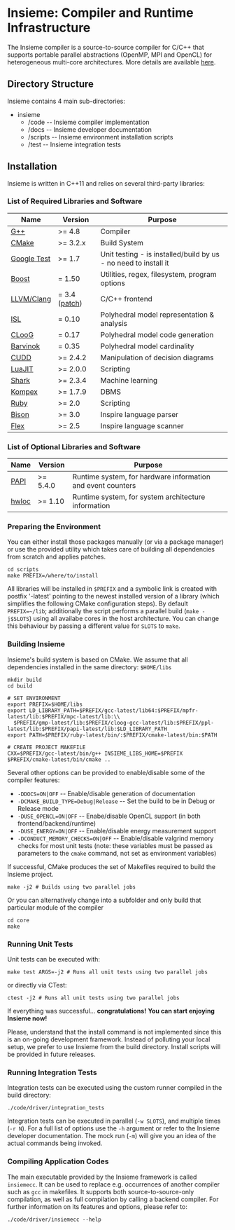 # Insieme: Compiler and Runtime Infrastructure
The Insieme compiler is a source-to-source compiler for C/C++ that supports portable parallel abstractions (OpenMP, MPI and OpenCL) for heterogeneous multi-core architectures. More details are available [here](http://insieme-compiler.org/mission.html).

## Directory Structure
Insieme contains 4 main sub-directories:

* insieme
  * /code -- Insieme compiler implementation
  * /docs -- Insieme developer documentation
  * /scripts -- Insieme environment installation scripts
  * /test -- Insieme integration tests

## Installation 
Insieme is written in C++11 and relies on several third-party libraries: 

### List of Required Libraries and Software
Name 		| Version | Purpose |
--------|---------|------------|
[G++](http://gcc.gnu.org/gcc-4.8/)	                            | >= 4.8   | Compiler |
[CMake](http://www.cmake.org/)                                      | >= 3.2.x | Build System |
[Google Test](https://code.google.com/p/googletest/)                | >= 1.7   | Unit testing - is installed/build by us - no need to install it|
[Boost](http://www.boost.org/users/history/version_1_50_0.html)     | = 1.50   | Utilities, regex, filesystem, program options|
[LLVM/Clang](http://llvm.org/) 	                                    | = 3.4 ([patch](https://github.com/insieme/insieme/blob/master/scripts/patches/insieme-clang-3.4.patch)) | C/C++ frontend | 
[ISL](http://garage.kotnet.org/~skimo/isl/)			    | = 0.10   | Polyhedral model representation & analysis |
[CLooG](http://www.cloog.org/)		                            | = 0.17   | Polyhedral model code generation |
[Barvinok](http://garage.kotnet.org/~skimo/barvinok/)               | = 0.35   | Polyhedral model cardinality |
[CUDD](http://vlsi.colorado.edu/~fabio/CUDD/)	  	            | >= 2.4.2 | Manipulation of decision diagrams |
[LuaJIT](http://luajit.org/)                                  	    | >= 2.0.0 | Scripting |
[Shark](http://image.diku.dk/shark/sphinx_pages/build/html/index.html)	| >= 2.3.4 | Machine learning |
[Kompex](http://sqlitewrapper.kompex-online.com/)             	    | >= 1.7.9 | DBMS |
[Ruby](http://www.ruby-lang.org/en/)                                | >= 2.0   | Scripting |
[Bison](https://www.gnu.org/software/bison/)                                | >= 3.0   | Inspire language parser |
[Flex](http://flex.sourceforge.net/)                                | >= 2.5   | Inspire language scanner |

### List of Optional Libraries and Software
Name 		| Version | Purpose |
--------|---------|------------|
[PAPI](http://icl.cs.utk.edu/papi/)	                            | >= 5.4.0 | Runtime system, for hardware information and event counters |
[hwloc](http://www.open-mpi.org/projects/hwloc/)	            | >= 1.10  | Runtime system, for system architecture information |

### Preparing the Environment
You can either install those packages manually (or via a package manager) or use the provided utility which takes care of building all dependencies from scratch and applies patches. 
```
cd scripts
make PREFIX=/where/to/install 
```
All libraries will be installed in ``$PREFIX`` and a symbolic link is created with postfix '-latest' pointing to the newest installed version of a library (which simplifies the following CMake configuration steps). By default ``PREFIX=~/lib``; additionally the script performs a parallel build (``make -j$SLOTS``) using all availabe cores in the host architecture. You can change this behaviour by passing a different value for ``SLOTS`` to ``make``.

### Building Insieme
Insieme's build system is based on CMake. We assume that all dependencies installed in the same directory: ``$HOME/libs``

```
mkdir build
cd build

# SET ENVIRONMENT 
export PREFIX=$HOME/libs
export LD_LIBRARY_PATH=$PREFIX/gcc-latest/lib64:$PREFIX/mpfr-latest/lib:$PREFIX/mpc-latest/lib:\\
  $PREFIX/gmp-latest/lib:$PREFIX/cloog-gcc-latest/lib:$PREFIX/ppl-latest/lib:$PREFIX/papi-latest/lib:$LD_LIBRARY_PATH
export PATH=$PREFIX/ruby-latest/bin/:$PREFIX/cmake-latest/bin:$PATH

# CREATE PROJECT MAKEFILE
CXX=$PREFIX/gcc-latest/bin/g++ INSIEME_LIBS_HOME=$PREFIX $PREFIX/cmake-latest/bin/cmake ..
```

Several other options can be provided to enable/disable some of the compiler features:
- ``-DDOCS=ON|OFF`` -- Enable/disable generation of documentation
- ``-DCMAKE_BUILD_TYPE=Debug|Release`` -- Set the build to be in Debug or Release mode 
- ``-DUSE_OPENCL=ON|OFF`` -- Enabe/disable OpenCL support (in both frontend/backend/runtime)
- ``-DUSE_ENERGY=ON|OFF`` -- Enable/disable energy measurement support
- ``-DCONDUCT_MEMORY_CHECKS=ON|OFF`` -- Enable/disable valgrind memory checks for most unit tests
(note: these variables must be passed as parameters to the ``cmake`` command, not set as environment variables)

If successful, CMake produces the set of Makefiles required to build the Insieme project. 

```
make -j2 # Builds using two parallel jobs
```

Or you can alternatively change into a subfolder and only build that particular module of the compiler
```
cd core
make
```

### Running Unit Tests

Unit tests can be executed with:
```
make test ARGS=-j2 # Runs all unit tests using two parallel jobs
```

or directly via CTest:
```
ctest -j2 # Runs all unit tests using two parallel jobs
```


If everything was successful... 
**congratulations!**
**You can start enjoying Insieme now!**


Please, understand that the install command is not implemented since this is an on-going development framework. 
Instead of polluting your local setup, we prefer to use Insieme from the build directory. 
Install scripts will be provided in future releases.

### Running Integration Tests

Integration tests can be executed using the custom runner compiled in the build directory:
```
./code/driver/integration_tests
```
Integration tests can be executed in parallel (``-w SLOTS``), and multiple times (``-r N``). For a full list of options use the ``-h`` argument or refer to the Insieme developer documentation. The mock run (``-m``) will give you an idea of the actual commands being invoked.

### Compiling Application Codes

The main executable provided by the Insieme framework is called ``insiemecc``. It can be used to replace e.g. occurrences of another compiler such as ``gcc`` in makefiles. It supports both source-to-source-only compilation, as well as full compilation by calling a backend compiler. For further information on its features and options, please refer to:
```
./code/driver/insiemecc --help
```
